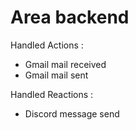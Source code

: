 # Area backend

Handled Actions :
- Gmail mail received
- Gmail mail sent

Handled Reactions :
- Discord message send
